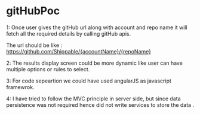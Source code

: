 # gitHubPoc

1: Once user gives the gitHub url along with account and repo name it will fetch all the required details by calling gitHub apis.

The url should be like :   https://github.com/Shippable/{accountName}/{repoName}

2: The results display screen could be more dynamic like user can have multiple options or rules  to select.

3: For code sepeartion we could have used angularJS as javascript framewrok.

4: I have tried to follow the MVC principle in server side, but since data persistence was not required hence did not write services to 
    store the  data .
